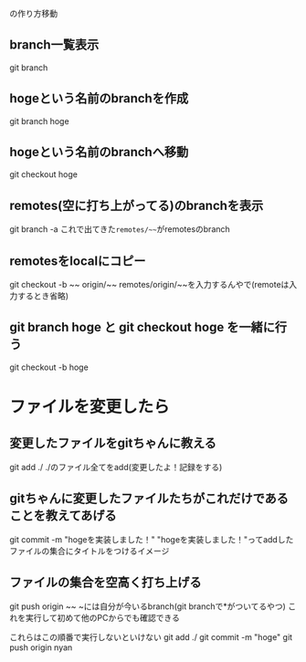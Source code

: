の作り方移動
## branch一覧表示
git branch
## hogeという名前のbranchを作成
git branch hoge
## hogeという名前のbranchへ移動
git checkout hoge
## remotes(空に打ち上がってる)のbranchを表示
git branch -a
これで出てきた`remotes/~~`がremotesのbranch
## remotesをlocalにコピー
git checkout -b ~~ origin/~~
remotes/origin/~~を入力するんやで(remoteは入力するとき省略)
## git branch hoge と git checkout hoge を一緒に行う
git checkout -b hoge


# ファイルを変更したら
## 変更したファイルをgitちゃんに教える
git add ./
./のファイル全てをadd(変更したよ！記録をする)
## gitちゃんに変更したファイルたちがこれだけであることを教えてあげる
git commit -m "hogeを実装しました！"
"hogeを実装しました！"ってaddしたファイルの集合にタイトルをつけるイメージ
## ファイルの集合を空高く打ち上げる
git push origin ~~
~には自分が今いるbranch(git branchで*がついてるやつ)
これを実行して初めて他のPCからでも確認できる

これらはこの順番で実行しないといけない
git add ./
git commit -m "hoge"
git push origin nyan
